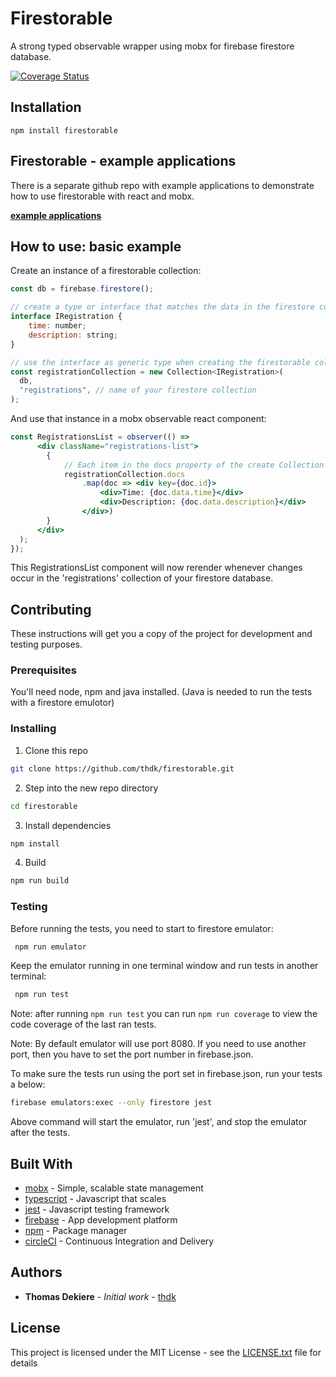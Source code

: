 # Firestorable

A strong typed observable wrapper using mobx for firebase firestore database.

[![Coverage Status](https://coveralls.io/repos/github/thdk/firestorable/badge.svg?branch=master)](https://coveralls.io/github/thdk/firestorable?branch=master)

## Installation

```
npm install firestorable
```

## Firestorable - example applications

There is a separate github repo with example applications to demonstrate how to use firestorable with react and mobx.

[**example applications**](https://github.com/thdk/firestorable-examples)

## How to use: basic example

Create an instance of a firestorable collection:
```js
const db = firebase.firestore();

// create a type or interface that matches the data in the firestore collection
interface IRegistration {
    time: number;
    description: string;
}

// use the interface as generic type when creating the firestorable collection
const registrationCollection = new Collection<IRegistration>(
  db,
  "registrations", // name of your firestore collection
);
```

And use that instance in a mobx observable react component:

```jsx
const RegistrationsList = observer(() =>
      <div className="registrations-list">
        {
            // Each item in the docs property of the create Collection has a strong typed (IRegistration) data property representing the document data from the firestore 'registrations' collection.
            registrationCollection.docs
                .map(doc => <div key={doc.id}>
                    <div>Time: {doc.data.time}</div>
                    <div>Description: {doc.data.description}</div>
                </div>)
        }
      </div>
  );
});
```

This RegistrationsList component will now rerender whenever changes occur in the 'registrations' collection of your firestore database.

## Contributing

These instructions will get you a copy of the project for development and testing purposes.

### Prerequisites

You'll need node, npm and java installed.
(Java is needed to run the tests with a firestore emulotor)

### Installing

1. Clone this repo
```sh
git clone https://github.com/thdk/firestorable.git
```

2. Step into the new repo directory

```sh
cd firestorable
```

3. Install dependencies

```sh
npm install
```

4. Build
```sh
npm run build
```

### Testing
Before running the tests, you need to start to firestore emulator:
```sh
 npm run emulator
```
Keep the emulator running in one terminal window and run tests in another terminal:

```sh
 npm run test
```

Note: after running `npm run test` you can run `npm run coverage` to view the code coverage of the last ran tests.

Note: By default emulator will use port 8080. If you need to use another port, then you have to set the port number in firebase.json.

To make sure the tests run using the port set in firebase.json, run your tests a below:

```sh
firebase emulators:exec --only firestore jest
```

Above command will start the emulator, run 'jest', and stop the emulator after the tests.

## Built With

* [mobx](https://mobx.js.org/) - Simple, scalable state management
* [typescript](https://www.typescriptlang.org/) - Javascript that scales
* [jest](https://jestjs.io/) - Javascript testing framework
* [firebase](https://firebase.google.com/) - App development platform
* [npm](https://www.npmjs.com/) - Package manager
* [circleCI](https://circleci.com/) - Continuous Integration and Delivery

## Authors

* **Thomas Dekiere** - *Initial work* - [thdk](https://github.com/thdk)

## License

This project is licensed under the MIT License - see the [LICENSE.txt](LICENSE.txt) file for details



